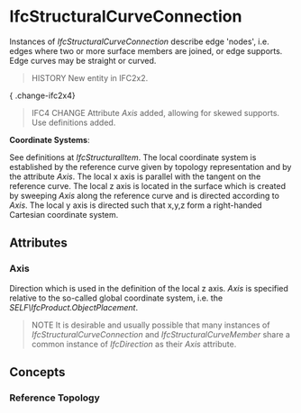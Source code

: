 # IfcStructuralCurveConnection

Instances of _IfcStructuralCurveConnection_ describe edge 'nodes', i.e. edges where two or more surface members are joined, or edge supports. Edge curves may be straight or curved.<!-- end of definition -->

> HISTORY  New entity in IFC2x2.

{ .change-ifc2x4}
> IFC4 CHANGE  Attribute _Axis_ added, allowing for skewed supports. Use definitions added.

****Coordinate Systems****:

See definitions at _IfcStructuralItem_. The local coordinate system is established by the reference curve given by topology representation and by the attribute _Axis_. The local x axis is parallel with the tangent on the reference curve. The local z axis is located in the surface which is created by sweeping _Axis_ along the reference curve and is directed according to _Axis_. The local y axis is directed such that x,y,z form a right-handed Cartesian coordinate system.

## Attributes

### Axis
Direction which is used in the definition of the local z axis.  _Axis_ is specified relative to the so-called global coordinate system, i.e. the _SELF\IfcProduct.ObjectPlacement_.

> NOTE  It is desirable and usually possible that many instances of _IfcStructuralCurveConnection_ and _IfcStructuralCurveMember_ share a common instance of _IfcDirection_ as their _Axis_ attribute.

## Concepts

### Reference Topology



